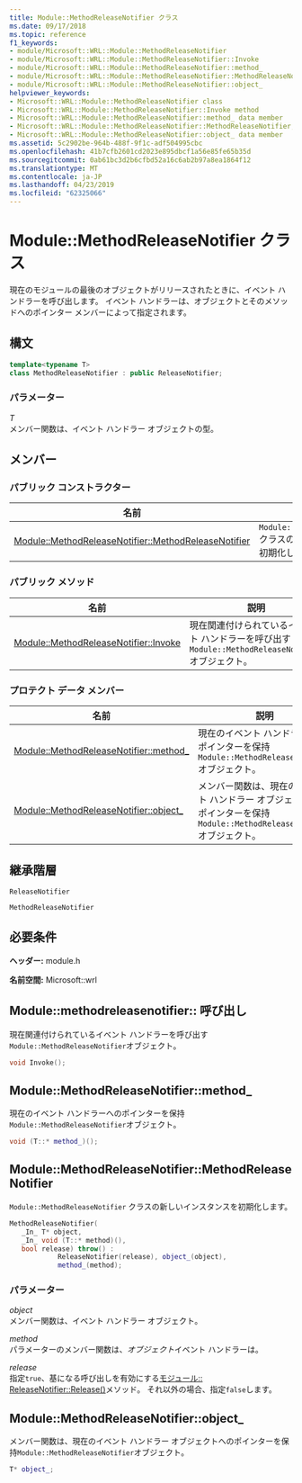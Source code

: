 ```yaml
---
title: Module::MethodReleaseNotifier クラス
ms.date: 09/17/2018
ms.topic: reference
f1_keywords:
- module/Microsoft::WRL::Module::MethodReleaseNotifier
- module/Microsoft::WRL::Module::MethodReleaseNotifier::Invoke
- module/Microsoft::WRL::Module::MethodReleaseNotifier::method_
- module/Microsoft::WRL::Module::MethodReleaseNotifier::MethodReleaseNotifier
- module/Microsoft::WRL::Module::MethodReleaseNotifier::object_
helpviewer_keywords:
- Microsoft::WRL::Module::MethodReleaseNotifier class
- Microsoft::WRL::Module::MethodReleaseNotifier::Invoke method
- Microsoft::WRL::Module::MethodReleaseNotifier::method_ data member
- Microsoft::WRL::Module::MethodReleaseNotifier::MethodReleaseNotifier, constructor
- Microsoft::WRL::Module::MethodReleaseNotifier::object_ data member
ms.assetid: 5c2902be-964b-488f-9f1c-adf504995cbc
ms.openlocfilehash: 41b7cfb2601cd2023e895dbcf1a56e85fe65b35d
ms.sourcegitcommit: 0ab61bc3d2b6cfbd52a16c6ab2b97a8ea1864f12
ms.translationtype: MT
ms.contentlocale: ja-JP
ms.lasthandoff: 04/23/2019
ms.locfileid: "62325066"
---
```

# <a name="modulemethodreleasenotifier-class"></a>Module::MethodReleaseNotifier クラス

現在のモジュールの最後のオブジェクトがリリースされたときに、イベント ハンドラーを呼び出します。 イベント ハンドラーは、オブジェクトとそのメソッドへのポインター メンバーによって指定されます。

## <a name="syntax"></a>構文

```cpp
template<typename T>
class MethodReleaseNotifier : public ReleaseNotifier;
```

### <a name="parameters"></a>パラメーター

*T*<br/>
メンバー関数は、イベント ハンドラー オブジェクトの型。

## <a name="members"></a>メンバー

### <a name="public-constructors"></a>パブリック コンストラクター

名前                                                                                                 | 説明
---------------------------------------------------------------------------------------------------- | ------------------------------------------------------------------------
[Module::MethodReleaseNotifier::MethodReleaseNotifier](#methodreleasenotifier-methodreleasenotifier) | `Module::MethodReleaseNotifier` クラスの新しいインスタンスを初期化します。

### <a name="public-methods"></a>パブリック メソッド

名前                                                                   | 説明
---------------------------------------------------------------------- | -------------------------------------------------------------------------------------------
[Module::MethodReleaseNotifier::Invoke](#methodreleasenotifier-invoke) | 現在関連付けられているイベント ハンドラーを呼び出す`Module::MethodReleaseNotifier`オブジェクト。

### <a name="protected-data-members"></a>プロテクト データ メンバー

名前                                                                    | 説明
----------------------------------------------------------------------- | --------------------------------------------------------------------------------------------------------------------------------
[Module::MethodReleaseNotifier::method_](#methodreleasenotifier-method) | 現在のイベント ハンドラーへのポインターを保持`Module::MethodReleaseNotifier`オブジェクト。
[Module::MethodReleaseNotifier::object_](#methodreleasenotifier-object) | メンバー関数は、現在のイベント ハンドラー オブジェクトへのポインターを保持`Module::MethodReleaseNotifier`オブジェクト。

## <a name="inheritance-hierarchy"></a>継承階層

`ReleaseNotifier`

`MethodReleaseNotifier`

## <a name="requirements"></a>必要条件

**ヘッダー:** module.h

**名前空間:** Microsoft::wrl

## <a name="methodreleasenotifier-invoke"></a>Module::methodreleasenotifier:: 呼び出し

現在関連付けられているイベント ハンドラーを呼び出す`Module::MethodReleaseNotifier`オブジェクト。

```cpp
void Invoke();
```

## <a name="methodreleasenotifier-method"></a>Module::MethodReleaseNotifier::method_

現在のイベント ハンドラーへのポインターを保持`Module::MethodReleaseNotifier`オブジェクト。

```cpp
void (T::* method_)();
```

## <a name="methodreleasenotifier-methodreleasenotifier"></a>Module::MethodReleaseNotifier::MethodReleaseNotifier

`Module::MethodReleaseNotifier` クラスの新しいインスタンスを初期化します。

```cpp
MethodReleaseNotifier(
   _In_ T* object,
   _In_ void (T::* method)(),
   bool release) throw() :
            ReleaseNotifier(release), object_(object),
            method_(method);
```

### <a name="parameters"></a>パラメーター

*object*<br/>
メンバー関数は、イベント ハンドラー オブジェクト。

*method*<br/>
パラメーターのメンバー関数は、*オブジェクト*イベント ハンドラーは。

*release*<br/>
指定`true`、基になる呼び出しを有効にする[モジュール:: ReleaseNotifier::Release()](module-releasenotifier-class.md#releasenotifier-release)メソッド。 それ以外の場合、指定`false`します。

## <a name="methodreleasenotifier-object"></a>Module::MethodReleaseNotifier::object_

メンバー関数は、現在のイベント ハンドラー オブジェクトへのポインターを保持`Module::MethodReleaseNotifier`オブジェクト。

```cpp
T* object_;
```
